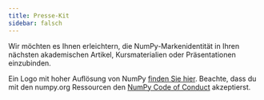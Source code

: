 ```yaml
---
title: Presse-Kit
sidebar: falsch
---
```


Wir möchten es Ihnen erleichtern, die NumPy-Markenidentität in Ihren nächsten akademischen Artikel, Kursmaterialien oder Präsentationen einzubinden.

Ein Logo mit hoher Auflösung von NumPy [finden Sie hier](https://github.com/numpy/numpy/tree/master/branding/icons). Beachte, dass du mit den numpy.org Ressourcen den [NumPy Code of Conduct](https://numpy.org/code-of-conduct) akzeptierst.

